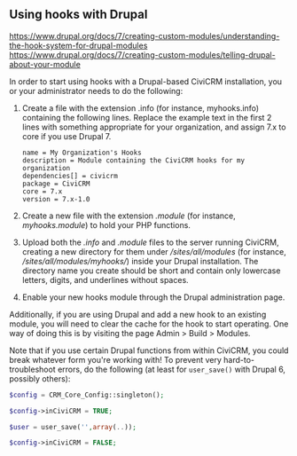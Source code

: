 ## Using hooks with Drupal

https://www.drupal.org/docs/7/creating-custom-modules/understanding-the-hook-system-for-drupal-modules
https://www.drupal.org/docs/7/creating-custom-modules/telling-drupal-about-your-module

In order to start using hooks with a Drupal-based CiviCRM installation, you or
your administrator needs to do the following:

1.  Create a file with the extension .info (for instance, myhooks.info)
    containing the following lines. Replace the example text in the first 2
    lines with something appropriate for your organization, and assign 7.x
    to core if you use Drupal 7.

        name = My Organization's Hooks
        description = Module containing the CiviCRM hooks for my organization
        dependencies[] = civicrm
        package = CiviCRM
        core = 7.x
        version = 7.x-1.0

2.  Create a new file with the extension *.module* (for instance,
    *myhooks.module*) to hold your PHP functions.
3.  Upload both the *.info* and *.module* files to the server running CiviCRM,
    creating a new directory for them under  */sites/all/modules* (for
    instance, */sites/all/modules/myhooks/*) inside your Drupal installation.
    The directory name you create should be short and contain only lowercase
    letters, digits, and underlines without spaces.
4.  Enable your new hooks module through the Drupal administration page.

Additionally, if you are using Drupal and add a new hook to an existing module,
you will need to clear the cache for the hook to start operating. One way of
doing this is by visiting the page Admin > Build > Modules.

Note that if you use certain Drupal functions from within CiviCRM, you could
break whatever form you're working with! To prevent very hard-to-troubleshoot
errors, do the following (at least for `user_save()` with Drupal 6, possibly
others):

```php
$config = CRM_Core_Config::singleton();
```

```php
$config->inCiviCRM = TRUE;
```

```php
$user = user_save('',array(..));
```

```php
$config->inCiviCRM = FALSE;
```